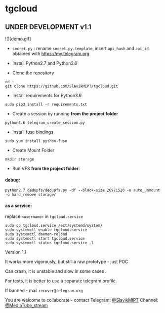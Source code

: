 # tgcloud
## UNDER DEVELOPMENT v1.1
!()[demo.gif]
- `secret.py` : rename `secret.py.template`, insert `api_hash` and `api_id` obtained with  https://my.telegram.org

- Install Python2.7 and Python3.6

- Clone the repository
```
cd ~
git clone https://github.com/SlavikMIPT/tgcloud.git
```
- Install requirements for Python3.6

`sudo pip3 install -r requirements.txt`
- Create a session by running  **from the project folder**

`python3.6 telegram_create_session.py`

- Install fuse bindings

`sudo yum install python-fuse`

- Create Mount Folder

`mkdir storage`

- Run VFS **from the project folder**: 

#### debug:

`python2.7 dedupfs/dedupfs.py -df --block-size 20971520 -o auto_unmount -o hard_remove storage/`

#### as a service:

replace `<username>` in `tgcloud.service`
```
sudo cp tgcloud.service /ect/systemd/system/
sudo systemctl enable tgcloud.service
sudo systemctl daemon-reload
sudo systemctl start tgcloud.service
sudo systemctl status tgcloud.service -l
```

Version 1.1

It works more vigorously, but still a raw prototype - just POC 

Can crash, it is unstable and slow in some cases .

For tests, it is better to use a separate telegram profile.

If banned - mail `recover@telegram.org`

You are welcome to collaborate - contact 
Telegram: [@SlavikMIPT](t.me/SlavikMIPT)
Channel: [@MediaTube_stream](t.me/MediaTube_stream)
